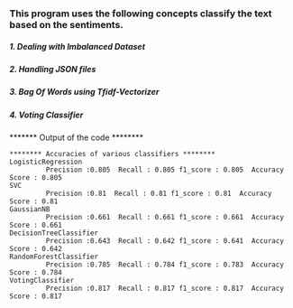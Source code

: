 ### This program uses the following concepts classify the text based on the sentiments.

##### 1. Dealing with Imbalanced Dataset 
##### 2. Handling JSON files
##### 3. Bag Of Words using Tfidf-Vectorizer
##### 4. Voting Classifier 

******* Output of the code ********
``` 
******** Accuracies of various classifiers ********
LogisticRegression
         Precision :0.805  Recall : 0.805 f1_score : 0.805  Accuracy Score : 0.805
SVC
         Precision :0.81  Recall : 0.81 f1_score : 0.81  Accuracy Score : 0.81
GaussianNB
         Precision :0.661  Recall : 0.661 f1_score : 0.661  Accuracy Score : 0.661
DecisionTreeClassifier
         Precision :0.643  Recall : 0.642 f1_score : 0.641  Accuracy Score : 0.642
RandomForestClassifier
         Precision :0.785  Recall : 0.784 f1_score : 0.783  Accuracy Score : 0.784
VotingClassifier
         Precision :0.817  Recall : 0.817 f1_score : 0.817  Accuracy Score : 0.817
```

